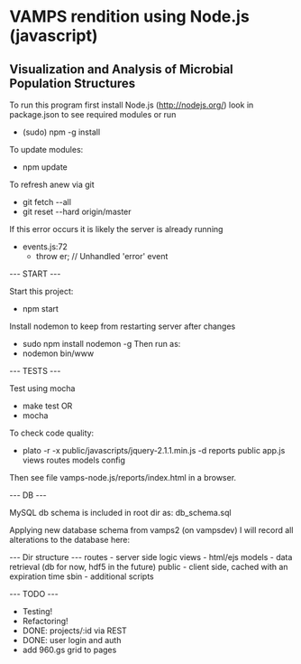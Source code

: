 VAMPS rendition using Node.js (javascript)
=========
Visualization and Analysis of Microbial Population Structures
-----------------

To run this program first install Node.js (http://nodejs.org/)
look in package.json to see required modules or run
 * (sudo) npm -g install

To update modules:
  * npm update

To refresh anew via git
  * git fetch --all
  * git reset --hard origin/master

If this error occurs it is likely
the server is already running
  * events.js:72
    * throw er; // Unhandled 'error' event

--- START ---

Start this project:
  * npm start

Install nodemon to keep from restarting server after changes
  * sudo npm install nodemon -g
Then run as: 
  * nodemon bin/www

--- TESTS ---

Test using mocha
  * make test
  OR
  * mocha

To check code quality:
  * plato -r -x public/javascripts/jquery-2.1.1.min.js -d reports public app.js views routes models config 

Then see file vamps-node.js/reports/index.html in a browser.

--- DB ---

MySQL db schema is included in root dir as: db_schema.sql

Applying new database schema from vamps2 (on vampsdev)
  I will record all alterations to the database here:

--- Dir structure ---
routes - server side logic
views - html/ejs
models - data retrieval (db for now, hdf5 in the future) 
public - client side, cached with an expiration time
sbin - additional scripts


--- TODO ---
  * Testing!
  * Refactoring!
  * DONE:   projects/:id via REST
  * DONE:   user login and auth
  * add 960.gs grid to pages


